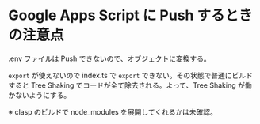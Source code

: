 # Google Apps Script に Push するときの注意点

.env ファイルは Push できないので、オブジェクトに変換する。

`export` が使えないので index.ts で `export` できない。その状態で普通にビルドすると Tree Shaking でコードが全て除去される。よって、Tree Shaking が働かないようにする。

※ clasp のビルドで node_modules を展開してくれるかは未確認。
